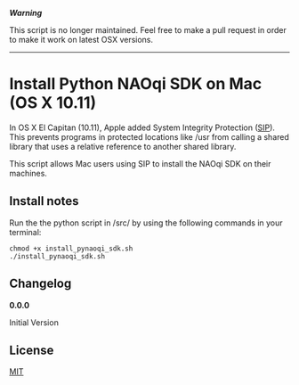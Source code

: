 ***Warning***

This script is no longer maintained. Feel free to make a pull request in order to make it work on latest OSX versions.

------------------------------
# Install Python NAOqi SDK on Mac (OS X 10.11)

In OS X El Capitan (10.11), Apple added System Integrity Protection ([SIP](https://support.apple.com/en-us/HT204899 "System Integrity Protection")). This prevents programs in protected locations like /usr from calling a shared library that uses a relative reference to another shared library.

This script allows Mac users using SIP to install the NAOqi SDK on their machines.

## Install notes

Run the the python script in /src/ by using the following commands in your terminal:

    chmod +x install_pynaoqi_sdk.sh
    ./install_pynaoqi_sdk.sh

## Changelog

**0.0.0**

Initial Version

## License
[MIT](LICENSE.md "MIT")
